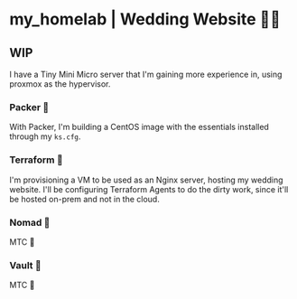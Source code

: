 # my_homelab | Wedding Website 💍🍾

## WIP

I have a Tiny Mini Micro server that I'm gaining more experience in, using proxmox as the hypervisor. 

### Packer 💙

With Packer, I'm building a CentOS image with the essentials installed through my `ks.cfg`. 

### Terraform 💜

I'm provisioning a VM to be used as an Nginx server, hosting my wedding website. I'll be configuring Terraform Agents to do the dirty work, since it'll be hosted on-prem and not in the cloud.

### Nomad 💚

MTC 🥲

### Vault 💛

MTC 🥲
